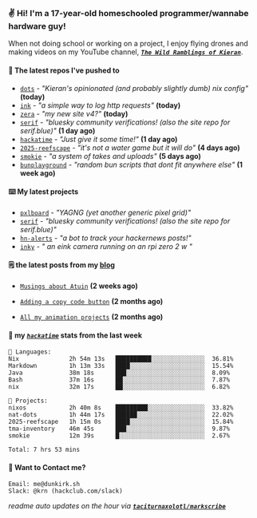 ### ✌️ Hi! I'm a 17-year-old homeschooled programmer/wannabe hardware guy!

When not doing school or working on a project, I enjoy flying drones and making videos on my YouTube channel, [**_`The Wild Ramblings of Kieran`_**](https://youtube.com/@kieran.rambles).

#### 👷 The latest repos I've pushed to

- [`dots`](https://github.com/taciturnaxolotl/dots) - _"Kieran's opinionated (and probably slightly dumb) nix config"_ **(today)**
- [`ink`](https://github.com/taciturnaxolotl/ink) - _"a simple way to log http requests"_ **(today)**
- [`zera`](https://github.com/taciturnaxolotl/zera) - _"my new site v4?"_ **(today)**
- [`serif`](https://github.com/taciturnaxolotl/serif) - _"bluesky community verifications! (also the site repo for serif.blue)"_ **(1 day ago)**
- [`hackatime`](https://github.com/hackclub/hackatime) - _"Just give it some time!"_ **(1 day ago)**
- [`2025-reefscape`](https://github.com/df1317/2025-reefscape) - _"it's not a water game but it will do"_ **(4 days ago)**
- [`smokie`](https://github.com/taciturnaxolotl/smokie) - _"a system of takes and uploads"_ **(5 days ago)**
- [`bunplayground`](https://github.com/taciturnaxolotl/bunplayground) - _"random bun scripts that dont fit anywhere else"_ **(1 week ago)**

#### ⌨️ My latest projects

- [`pxlboard`](https://github.com/taciturnaxolotl/pxlboard) - _"YAGNG (yet another generic pixel grid)"_
- [`serif`](https://github.com/taciturnaxolotl/serif) - _"bluesky community verifications! (also the site repo for serif.blue)"_
- [`hn-alerts`](https://github.com/taciturnaxolotl/hn-alerts) - _"a bot to track your hackernews posts!"_
- [`inky`](https://github.com/taciturnaxolotl/inky) - _" an eink camera running on an rpi zero 2 w "_

#### 🗒️ the latest posts from my [blog](https://dunkirk.sh)

- [`Musings about Atuin`](https://dunkirk.sh/blog/atuin/) **(2 weeks ago)**

- [`Adding a copy code button`](https://dunkirk.sh/blog/adding-a-copy-button/) **(2 months ago)**

- [`All my animation projects`](https://dunkirk.sh/blog/my-animations/) **(2 months ago)**



#### 📡 my [_`hackatime`_](https://waka.hackclub.com) stats from the last week

```text
💾 Languages:
Nix              2h 54m 13s   ██████████░░░░░░░░░░░░░░░  36.81%
Markdown         1h 13m 33s   ████░░░░░░░░░░░░░░░░░░░░░  15.54%
Java             38m 18s      ███░░░░░░░░░░░░░░░░░░░░░░  8.09%
Bash             37m 16s      ██░░░░░░░░░░░░░░░░░░░░░░░  7.87%
nix              32m 17s      ██░░░░░░░░░░░░░░░░░░░░░░░  6.82%

💼 Projects:
nixos            2h 40m 8s    █████████░░░░░░░░░░░░░░░░  33.82%
nat-dots         1h 44m 17s   ██████░░░░░░░░░░░░░░░░░░░  22.02%
2025-reefscape   1h 15m 0s    ████░░░░░░░░░░░░░░░░░░░░░  15.84%
tma-inventory    46m 45s      ███░░░░░░░░░░░░░░░░░░░░░░  9.87%
smokie           12m 39s      █░░░░░░░░░░░░░░░░░░░░░░░░  2.67%

Total: 7 hrs 53 mins
```

#### 📮 Want to Contact me?

```text
Email: me@dunkirk.sh
Slack: @krn (hackclub.com/slack)
```

_readme auto updates on the hour via [**`taciturnaxolotl/markscribe`**](https://github.com/taciturnaxolotl/markscribe)_
